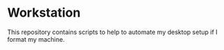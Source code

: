 # Workstation

This repository contains scripts to help to automate my desktop setup if I format my machine.